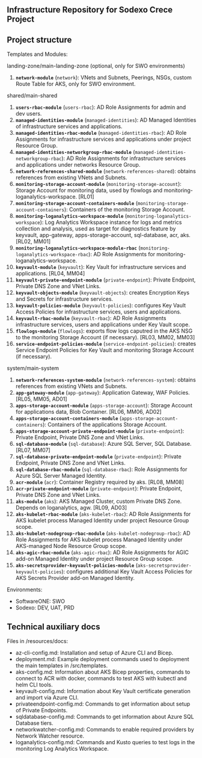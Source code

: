Infrastructure Repository for Sodexo Crece Project
--------------------------------------------------

## Project structure

Templates and Modules:

landing-zone/main-landing-zone (optional, only for SWO environments)

1. **`network-module`** (`network`): VNets and Subnets, Peerings, NSGs, custom Route Table for AKS, only for SWO environment.

shared/main-shared

1. **`users-rbac-module`** (`users-rbac`): AD Role Assignments for admin and dev users.
2. **`managed-identities-module`** (`managed-identities`): AD Managed Identities of infrastructure services and applications.
3. **`managed-identities-rbac-module`** (`managed-identities-rbac`): AD Role Assignments for infrastructure services and applications under project Resource Group.
4. **`managed-identities-networkgroup-rbac-module`** (`managed-identities-networkgroup-rbac`): AD Role Assignments for infrastructure services and applications under networks Resource Group.
5. **`network-references-shared-module`** (`network-references-shared`): obtains references from existing VNets and Subnets.
6. **`monitoring-storage-account-module`** (`monitoring-storage-account`): Storage Account for monitoring data, used by flowlogs and monitoring-loganalytics-workspace. \[RL01\]
7. **`monitoring-storage-account-containers-module`** (`monitoring-storage-account-containers`): Containers of the monitoring Storage Account.
8. **`monitoring-loganalytics-workspace-module`** (`monitoring-loganalytics-workspace`): Log Analytics Workspace instance for logs and metrics collection and analysis, used as target for diagnostics feature by keyvault, app-gateway, apps-storage-account, sql-database, acr, aks. \[RL02, MM01\]
9. **`monitoring-loganalytics-workspace-module-rbac`** (`monitoring-loganalytics-workspace-rbac`): AD Role Assignments for monitoring-loganalytics-workspace.
10. **`keyvault-module`** (`keyvault`): Key Vault for infrastructure services and applications. \[RL04, MM04\]
11. **`keyvault-private-endpoint-module`** (`private-endpoint`): Private Endpoint, Private DNS Zone and VNet Links.
12. **`keyvault-objects-module`** (`keyvault-objects`): creates Encryption Keys and Secrets for infrastructure services.
13. **`keyvault-policies-module`** (`keyvault-policies`): configures Key Vault Access Policies for infrastructure services, users and applications.
14. **`keyvault-rbac-module`** (`keyvault-rbac`): AD Role Assignments infrastructure services, users and applications under Key Vault scope.
15. **`flowlogs-module`** (`flowlogs`): exports flow logs caputred in the AKS NSG to the monitoring Storage Account (if necessary). \[RL03, MM02, MM03\]
16. **`service-endpoint-policies-module`** (`service-endpoint-policies`): creates Service Endpoint Policies for Key Vault and monitoring Storage Account (if necessary).

system/main-system

1. **`network-references-system-module`** (`network-references-system`): obtains references from existing VNets and Subnets.
2. **`app-gateway-module`** (`app-gateway`): Application Gateway, WAF Policies. \[RL05, MM05, AD01\]
3. **`apps-storage-account-module`** (`apps-storage-account`): Storage Account for applications data, Blob Container. [RL06, MM06, AD02\]
4. **`apps-storage-account-containers-module`** (`apps-storage-account-containers`): Containers of the applications Storage Account.
5. **`apps-storage-account-private-endpoint-module`** (`private-endpoint`): Private Endpoint, Private DNS Zone and VNet Links.
6. **`sql-database-module`** (`sql-database`): Azure SQL Server, SQL Database. \[RL07, MM07\]
7. **`sql-database-private-endpoint-module`** (`private-endpoint`): Private Endpoint, Private DNS Zone and VNet Links.
8. **`sql-database-rbac-module`** (`sql-database-rbac`): Role Assignments for Azure SQL Server Managed Identity.
9. **`acr-module`** (`acr`): Container Registry required by aks. \[RL08, MM08\]
10. **`acr-private-endpoint-module`** (`private-endpoint`): Private Endpoint, Private DNS Zone and VNet Links.
11. **`aks-module`** (`aks`): AKS Managed Cluster, custom Private DNS Zone. Depends on loganalytics, agw. \[RL09, AD03\]
12. **`aks-kubelet-rbac-module`** (`aks-kubelet-rbac`): AD Role Assignments for AKS kubelet process Managed Identity under project Resource Group scope.
13. **`aks-kubelet-nodegroup-rbac-module`** (`aks-kubelet-nodegroup-rbac`): AD Role Assignments for AKS kubelet process Managed Identity under AKS-managed Node Resource Group scope.
14. **`aks-agic-rbac-module`** (`aks-agic-rbac`): AD Role Assignments for AGIC add-on Managed Identity under project Resource Group scope.
15. **`aks-secretsprovider-keyvault-policies-module`** (`aks-secretsprovider-keyvault-policies`): configures additional Key Vault Access Policies for AKS Secrets Provider add-on Managed Identity.

Environments:

* SoftwareONE: SWO
* Sodexo: DEV, UAT, PRD

## Technical auxiliary docs

Files in /resources/docs:

* az-cli-config.md: Installation and setup of Azure CLI and Bicep.
* deployment.md: Example deployment commands used to deployment the main templates in /src/templates.
* aks-config.md: Information about AKS Bicep properties, commands to connect to ACR with docker, commands to test AKS with kubectl and helm CLI tools.
* keyvault-config.md: Information about Key Vault certificate generation and import via Azure CLI.
* privateendpoint-config.md: Commands to get information about setup of Private Endpoints.
* sqldatabase-config.md: Commands to get information about Azure SQL Database tiers.
* networkwatcher-config.md: Commands to enable required providers by Network Watcher resource.
* loganalytics-config.md: Commands and Kusto queries to test logs in the monitoring Log Analytics Workspace.